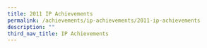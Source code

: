 ```yaml
---
title: 2011 IP Achievements
permalink: /achievements/ip-achievements/2011-ip-achievements
description: ""
third_nav_title: IP Achievements
---
```

